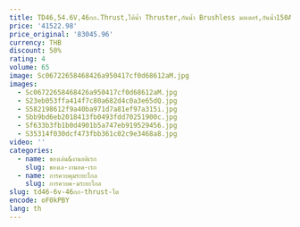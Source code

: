 ```yaml
---
title: TD46,54.6V,46กก.Thrust,ใต้น้ำ Thruster,กันน้ำ Brushless มอเตอร์,กันน้ำ150A 14S ESC,ไฟฟ้า Hydrofoil,กระดานโต้คลื่น
price: '41522.98'
price_original: '83045.96'
currency: THB
discount: 50%
rating: 4
volume: 65
image: Sc06722658468426a950417cf0d68612aM.jpg
images:
  - Sc06722658468426a950417cf0d68612aM.jpg
  - S23eb053ffa414f7c80a682d4c0a3e65dQ.jpg
  - S582198612f9a40ba971d7a81ef97a315i.jpg
  - Sbb9bd6eb2018413fb0493fdd70251900c.jpg
  - Sf633b3fb1b0d4901b5a747eb919529456.jpg
  - S35314f030dcf473fbb361c02c9e3468a8.jpg
video: ''
categories:
  - name: ของเล่น&งานอดิเรก
    slug: ของเล-งานอด-เรก
  - name: การควบคุมระยะไกล
    slug: การควบค-มระยะไกล
slug: td46-6v-46กก-thrust-ใต
encode: oF0kPBY
lang: th
---
```

  